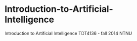 Introduction-to-Artificial-Intelligence
=======================================

Introduction to Artificial Intelligence TDT4136 - fall 2014 NTNU
